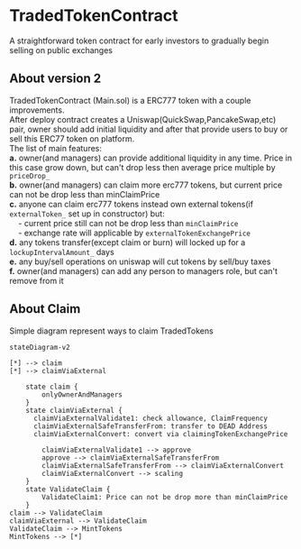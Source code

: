# TradedTokenContract
A straightforward token contract for early investors to gradually begin selling on public exchanges

## About version 2
TradedTokenContract (Main.sol) is a ERC777 token with a couple improvements. 
<br>
After deploy contract creates a Uniswap(QuickSwap,PancakeSwap,etc) pair, owner should add initial liquidity and after that provide users to buy or sell this ERC77 token on platform.<br>
The list of main features:<br>
<b>a.</b> owner(and managers) can provide additional liquidity in any time. Price in this case grow down, but can't drop less then average price multiple by `priceDrop_`<br>
<b>b.</b> owner(and managers) can claim more erc777 tokens, but current price can not be drop less than minClaimPrice<br>
<b>c.</b> anyone can claim erc777 tokens instead own external tokens(if `externalToken_` set up in constructor) but:<br>
&nbsp;&nbsp;&nbsp;&nbsp;- current price still can not be drop less than `minClaimPrice`<br>
&nbsp;&nbsp;&nbsp;&nbsp;- exchange rate will applicable by `externalTokenExchangePrice`<br>
<b>d.</b> any tokens transfer(except claim or burn) will locked up for a `lockupIntervalAmount_` days <br>
<b>e.</b> any buy/sell operations on uniswap will cut tokens by sell/buy taxes<br>
<b>f.</b> owner(and managers) can add any person to managers role, but can't remove from it<br>

## About Claim
Simple diagram represent ways to claim TradedTokens   

```mermaid
stateDiagram-v2

[*] --> claim
[*] --> сlaimViaExternal

    state claim {
        onlyOwnerAndManagers
    }
    state сlaimViaExternal {
      сlaimViaExternalValidate1: check allowance, ClaimFrequency
      сlaimViaExternalSafeTransferFrom: transfer to DEAD Address
      сlaimViaExternalConvert: convert via claimingTokenExchangePrice
      
        сlaimViaExternalValidate1 --> approve
        approve --> сlaimViaExternalSafeTransferFrom
        сlaimViaExternalSafeTransferFrom --> сlaimViaExternalConvert
        сlaimViaExternalConvert --> scaling
    }
    state ValidateClaim {
        ValidateClaim1: Price can not be drop more than minClaimPrice
    }
claim --> ValidateClaim
сlaimViaExternal --> ValidateClaim
ValidateClaim --> MintTokens
MintTokens --> [*]
```


